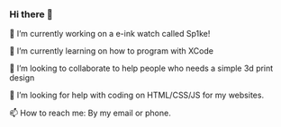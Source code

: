 ### Hi there 👋

🔭 I’m currently working on a e-ink watch called Sp1ke!

🌱 I’m currently learning on how to program with XCode

👯 I’m looking to collaborate to help people who needs a simple 3d print design

🤔 I’m looking for help with coding on HTML/CSS/JS for my websites.

📫 How to reach me: By my email or phone.

<!--
**diliboy88/diliboy88** is a ✨ _special_ ✨ repository because its `README.md` (this file) appears on your GitHub profile.



🔭 I’m currently working on DiBell https://github.com/diliboy88/DiBell
🌱 I’m currently learning on how to program with XCode
👯 I’m looking to collaborate for help to make pcbs and software
🤔 I’m looking for help with my main project (DiBell).
- 💬 Ask me about ...
📫 How to reach me: By my email or phone.
- 😄 Pronouns: He/Him
- ⚡ Fun fact: My dream job is to be a Engineer and others.
-->
